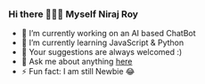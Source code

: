 ### Hi there 🙋🏻‍♂️ Myself Niraj Roy

- 🔭 I’m currently working on an AI based ChatBot
- 🌱 I’m currently learning JavaScript & Python
- 🥰 Your suggestions are always welcomed :)
- 💬 Ask me about anything [here](https://instagram.com/oye_niraj)
- ⚡ Fun fact: I am still Newbie 😂

